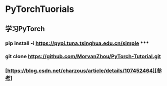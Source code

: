 # PyTorchTuorials

## **学习PyTorch**

### pip install -i https://pypi.tuna.tsinghua.edu.cn/simple ***
### git clone https://github.com/MorvanZhou/PyTorch-Tutorial.git
### [https://blog.csdn.net/charzous/article/details/107452464][参考]


[参考]: https://blog.csdn.net/charzous/article/details/107452464